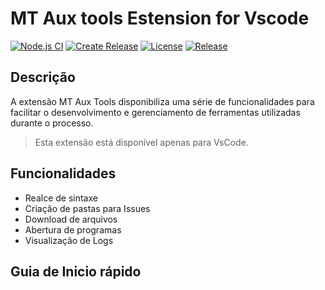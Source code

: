 # MT Aux tools Estension for Vscode


[![Node.js CI](https://github.com/DouglasBgs/MT-Aux-Tools/actions/workflows/node.js.yml/badge.svg?branch=master)](https://github.com/DouglasBgs/MT-Aux-Tools/actions/workflows/node.js.yml) [![Create Release](https://github.com/DouglasBgs/MT-Aux-Tools/actions/workflows/main.yml/badge.svg?branch=master)](https://github.com/DouglasBgs/MT-Aux-Tools/actions/workflows/main.yml) [![License](https://img.shields.io/badge/license-MIT-red)](https://opensource.org/licenses/MIT) [![Release](https://img.shields.io/github/v/release/DouglasBgs/MT-Aux-Tools)](https://github.com/DouglasBgs/MT-Aux-Tools/actions/workflows/main.yml) 

  
## Descrição
 
A extensão MT Aux Tools disponibiliza uma série de funcionalidades para facilitar o desenvolvimento e gerenciamento de ferramentas utilizadas durante o processo.

>Esta extensão está disponível apenas para VsCode.

## Funcionalidades

 - Realce de sintaxe
 - Criação de pastas para Issues
 - Download de arquivos
 - Abertura de programas
 - Visualização de Logs

## Guia de Inicio rápido

